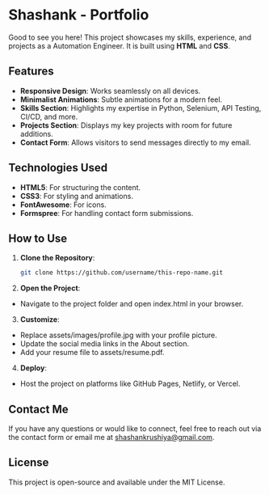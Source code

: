 # Shashank - Portfolio

Good to see you here! This project showcases my skills, experience, and projects as a Automation Engineer. It is built using **HTML** and **CSS**.

## Features
- **Responsive Design**: Works seamlessly on all devices.
- **Minimalist Animations**: Subtle animations for a modern feel.
- **Skills Section**: Highlights my expertise in Python, Selenium, API Testing, CI/CD, and more.
- **Projects Section**: Displays my key projects with room for future additions.
- **Contact Form**: Allows visitors to send messages directly to my email.

## Technologies Used
- **HTML5**: For structuring the content.
- **CSS3**: For styling and animations.
- **FontAwesome**: For icons.
- **Formspree**: For handling contact form submissions.

## How to Use
1. **Clone the Repository**:
   ```bash
   git clone https://github.com/username/this-repo-name.git
    ```

2. **Open the Project**:
- Navigate to the project folder and open index.html in your browser.

3. **Customize**:
- Replace assets/images/profile.jpg with your profile picture.
- Update the social media links in the About section.
- Add your resume file to assets/resume.pdf.

4. **Deploy**:
- Host the project on platforms like GitHub Pages, Netlify, or Vercel.


## Contact Me

If you have any questions or would like to connect, feel free to reach out via the contact form or email me at shashankrushiya@gmail.com.

## License

This project is open-source and available under the MIT License.
